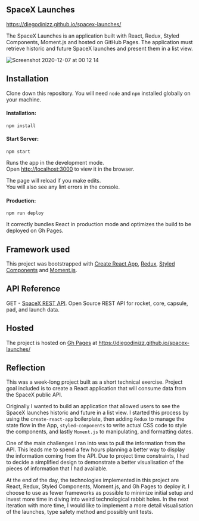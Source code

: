 ## SpaceX Launches

https://diegodinizz.github.io/spacex-launches/

The SpaceX Launches is an application built with React, Redux, Styled Components, Moment.js and hosted on GitHub Pages. The application must retrieve historic and future SpaceX launches and present them in a list view.

![Screenshot 2020-12-07 at 00 12 14](https://user-images.githubusercontent.com/47988806/101297779-9e407500-3822-11eb-86f9-be61fc285325.png)

## Installation

Clone down this repository. You will need `node` and `npm` installed globally on your machine.

#### Installation:

`npm install`

#### Start Server:

`npm start`

Runs the app in the development mode.<br />
Open [http://localhost:3000](http://localhost:3000) to view it in the browser.

The page will reload if you make edits.<br />
You will also see any lint errors in the console.

#### Production:

`npm run deploy`

It correctly bundles React in production mode and optimizes the build to be deployed on Gh Pages.

## Framework used

This project was bootstrapped with [Create React App](https://github.com/facebook/create-react-app), [Redux](https://github.com/reduxjs/react-redux), [Styled Components](https://github.com/styled-components/styled-components) and [Moment.js](https://github.com/moment/moment/). 

## API Reference

GET - [SpaceX REST API](https://api.spacexdata.com/v3/launches). Open Source REST API for rocket, core, capsule, pad, and launch data.

## Hosted

The project is hosted on [Gh Pages](https://pages.github.com) at https://diegodinizz.github.io/spacex-launches/

## Reflection

This was a week-long project built as a short technical exercise. Project goal included is to create a React application that will consume data from the SpaceX public API.  

Originally I wanted to build an application that allowed users to see the SpaceX launches historic and future in a list view. I started this process by using the `create-react-app` boilerplate, then adding `Redux` to manage the state flow in the App, `styled-components` to write actual CSS code to style the components, and lastly `Moment.js` to manipulating, and formatting dates.

One of the main challenges I ran into was to pull the information from the API. This leads me to spend a few hours planning a better way to display the information coming from the API. Due to project time constraints, I had to decide a simplified design to demonstrate a better visualisation of the pieces of information that I had available.

At the end of the day, the technologies implemented in this project are React, Redux, Styled Components, Moment.js, and Gh Pages to deploy it. I choose to use as fewer frameworks as possible to minimize initial setup and invest more time in diving into weird technological rabbit holes. In the next iteration with more time, I would like to implement a more detail visualisation of the launches, type safety method and possibly unit tests.
